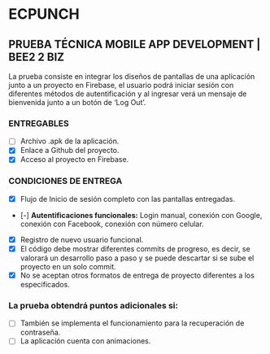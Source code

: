 # ECPUNCH

## PRUEBA TÉCNICA MOBILE APP DEVELOPMENT | BEE2 2 BIZ

La prueba consiste en integrar los diseños de pantallas de una aplicación junto a un proyecto en Firebase, el usuario podrá iniciar sesión con diferentes métodos de autentificación y al ingresar verá un mensaje de bienvenida junto a un botón de ‘Log Out’.

### ENTREGABLES

 - [ ] Archivo .apk de la aplicación. 
 - [x] Enlace a Github del proyecto.
 - [x] Acceso al proyecto en Firebase.

### CONDICIONES DE ENTREGA

 - [x] Flujo de Inicio de sesión completo con las pantallas entregadas.
 - [-] **Autentificaciones funcionales:** Login manual, conexión con Google, conexión con Facebook, conexión con número celular.
 - [x] Registro de nuevo usuario funcional.
 - [x] El código debe mostrar diferentes commits de progreso, es decir, se valorará un desarrollo paso a paso y se puede descartar si se sube el proyecto en un solo commit.
 - [x] No se aceptan otros formatos de entrega de proyecto diferentes a los especificados.

### La prueba obtendrá puntos adicionales si:

 - [ ] También se implementa el funcionamiento para la recuperación de contraseña.
 - [ ] La aplicación cuenta con animaciones.
